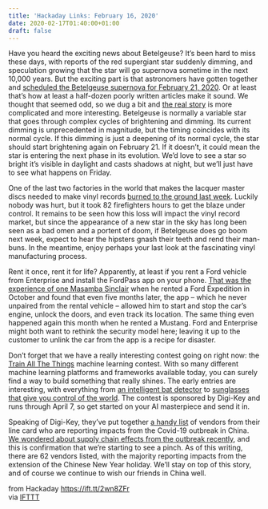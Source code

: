 ```yaml
---
title: 'Hackaday Links: February 16, 2020'
date: 2020-02-17T01:40:00+01:00
draft: false
---
```


Have you heard the exciting news about Betelgeuse? It’s been hard to miss these days, with reports of the red supergiant star suddenly dimming, and speculation growing that the star will go supernova sometime in the next 10,000 years. But the exciting part is that astronomers have gotten together and [scheduled the Betelgeuse supernova for February 21, 2020](https://www.inquisitr.com/5891624/supernova-explosion-betelgeuse-february/). Or at least that’s how at least a half-dozen poorly written articles make it sound. We thought that seemed odd, so we dug a bit and [the real story](https://www.spaceweather.com/archive.php?view=1&day=09&month=02&year=2020) is more complicated and more interesting. Betelgeuse is normally a variable star that goes through complex cycles of brightening and dimming. Its current dimming is unprecedented in magnitude, but the timing coincides with its normal cycle. If this dimming is just a deepening of its normal cycle, the star should start brightening again on February 21. If it doesn’t, it could mean the star is entering the next phase in its evolution. We’d love to see a star so bright it’s visible in daylight and casts shadows at night, but we’ll just have to see what happens on Friday.

One of the last two factories in the world that makes the lacquer master discs needed to make vinyl records [burned to the ground last week](https://www.rollingstone.com/music/music-news/apollo-masters-fire-vinyl-records-lacquer-production-949648/). Luckily nobody was hurt, but it took 82 firefighters hours to get the blaze under control. It remains to be seen how this loss will impact the vinyl record market, but since the appearance of a new star in the sky has long been seen as a bad omen and a portent of doom, if Betelgeuse does go boom next week, expect to hear the hipsters gnash their teeth and rend their man-buns. In the meantime, enjoy perhaps your last look at the fascinating vinyl manufacturing process.

Rent it once, rent it for life? Apparently, at least if you rent a Ford vehicle from Enterprise and install the FordPass app on your phone. [That was the experience of one Masamba Sinclair](https://www.zdnet.com/article/he-returned-the-rental-car-long-ago-he-can-still-turn-the-engine-on-via-an-app/) when he rented a Ford Expedition in October and found that even five months later, the app – which he never unpaired from the rental vehicle – allowed him to start and stop the car’s engine, unlock the doors, and even track its location. The same thing even happened again this month when he rented a Mustang. Ford and Enterprise might both want to rethink the security model here; leaving it up to the customer to unlink the car from the app is a recipe for disaster.

Don’t forget that we have a really interesting contest going on right now: the [Train All The Things](https://hackaday.io/contest/169421-train-all-the-things) machine learning contest. With so many different machine learning platforms and frameworks available today, you can surely find a way to build something that really shines. The early entries are interesting, with everything from [an intelligent bat detector](https://hackaday.io/project/169854-intelligent-bat-detector) to [sunglasses that give you control of the world](https://hackaday.io/project/167062-shaides). The contest is sponsored by Digi-Key and runs through April 7, so get started on your AI masterpiece and send it in.

Speaking of Digi-Key, they’ve put together [a handy list](https://www.digikey.com/en/help/coronavirus) of vendors from their line card who are reporting impacts from the Covid-19 outbreak in China. [We wondered about supply chain effects from the outbreak recently](https://hackaday.com/2020/02/10/ask-hackaday-whats-your-coronavirus-supply-chain-exposure/), and this is confirmation that we’re starting to see a pinch. As of this writing, there are 62 vendors listed, with the majority reporting impacts from the extension of the Chinese New Year holiday. We’ll stay on top of this story, and of course we continue to wish our friends in China well.

  
  
from Hackaday https://ift.tt/2wn8ZFr  
via [IFTTT](https://ifttt.com/?ref=da&site=blogger)